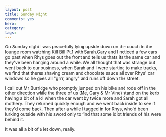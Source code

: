 ```yaml
---
layout: post
title: Sunday Night
comments: yes
hero:
category: 
tags:
---
```


On Sunday night I was peacefully lying upside down on the couch in the lounge room watching Kill Bill Pt.1 with Sarah.Gary and I noticed a few cars go past when Rhys goes out the front and tells us thats its the same car and they've been hanging around a while. We all thought that was strange but went back to our business, when Sarah and I were starting to make tracks, we find that theres shaving cream and chocolate sauce all over Rhys' car windows so he goes all "grrr, angry" and runs off down the street. 

I call out Mr Burridge who promptly jumped on his bike and rode off in the other direction while the three of us (Me, Gary & Mr Vine) stand on the kerb having a bit of a lol when the car went by twice more and Sarah got all mothery. They returned quickly enough and we went back inside to see if they'd come back. Then after a while I tagged in for Rhys, who'd been lurking outside with his sword only to find that some idiot friends of his were behind it.

It was all a bit of a let down, really.
